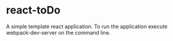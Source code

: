 # react-toDo
A simple template react application. To run the application execute webpack-dev-server on the command line.  
